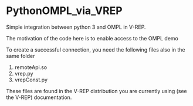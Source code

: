 # PythonOMPL_via_VREP
Simple integration between python 3 and OMPL in V-REP.

The motivation of the code here is to enable access to the OMPL demo 



To create a successful connection, you need the following files also in the same folder 
1. remoteApi.so
2. vrep.py
3. vrepConst.py

These files are found in the V-REP distribution you are currently using (see the V-REP) documentation.


